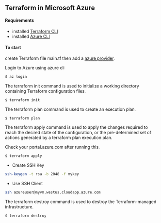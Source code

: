 ## Terraform in Microsoft Azure

#### Requirements
- installed [Terraform CLI](https://www.terraform.io/downloads.html)
- installed [Azure CLI](https://docs.microsoft.com/en-us/cli/azure/install-azure-cli)

#### To start

create Terraform file main.tf then add a [azure provider](https://www.terraform.io/docs/providers/azurerm/index.html).

Login to Azure using azure cli

```sh
$ az login
```

The terraform init command is used to initialize a working directory containing Terraform configuration files.
```sh
$ terraform init
```

The terraform plan command is used to create an execution plan. 
```sh
$ terraform plan
```

The terraform apply command is used to apply the changes required to reach the desired state of the configuration, or the pre-determined set of actions generated by a terraform plan execution plan.

Check your portal.azure.com after running this.
```sh
$ terraform apply
```

 - Create SSH Key
```sh
ssh-keygen -t rsa -b 2048 -f mykey
```

 - Use SSH Client
```sh
ssh azureuser@myvm.westus.cloudapp.azure.com
```


The terraform destroy command is used to destroy the Terraform-managed infrastructure.
```sh
$ terraform destroy
```
